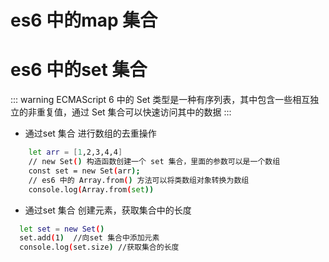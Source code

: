 # es6 中的map 集合


# es6 中的set 集合

::: warning
 ECMAScript 6 中的 Set 类型是一种有序列表，其中包含一些相互独立的非重复值，通过 Set 集合可以快速访问其中的数据
:::

- 通过set 集合 进行数组的去重操作

```sh
    let arr = [1,2,3,4,4]
    // new Set() 构造函数创建一个 set 集合，里面的参数可以是一个数组
    const set = new Set(arr);
    // es6 中的 Array.from() 方法可以将类数组对象转换为数组
    console.log(Array.from(set))
```

- 通过set 集合 创建元素，获取集合中的长度
```sh
  let set = new Set()
  set.add(1)  //向set 集合中添加元素
  console.log(set.size) //获取集合的长度
```

